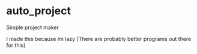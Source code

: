 # auto_project
Simple project maker

I made this because Im lazy (There are probably better programs out there for this)
